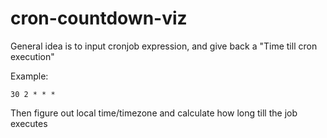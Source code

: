 # cron-countdown-viz
General idea is to input cronjob expression, and give back a "Time till cron execution"

Example:
```
30 2 * * *
```
Then figure out local time/timezone and calculate how long till the job executes
